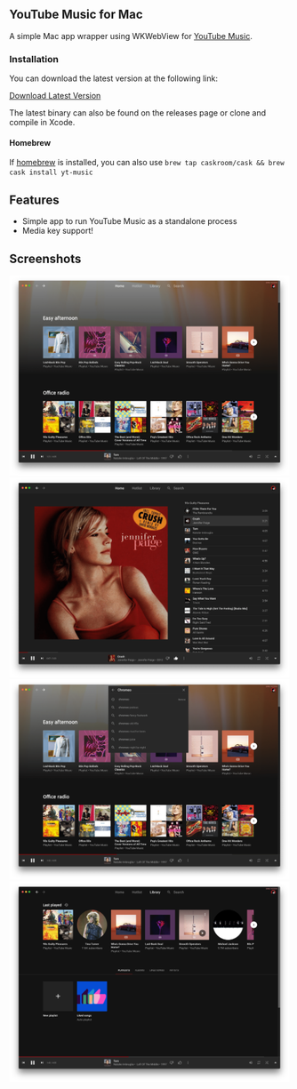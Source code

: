 ## YouTube Music for Mac

A simple Mac app wrapper using WKWebView for [YouTube Music](https://music.youtube.com).

### Installation

You can download the latest version at the following link:

[Download Latest Version](https://dl.devmate.com/uk.co.wearecocoon.YT-Music/YTMusic.zip)

The latest binary can also be found on the releases page or clone and compile in Xcode.

#### Homebrew

If [homebrew](https://brew.sh) is installed, you can also use `brew tap caskroom/cask && brew cask install yt-music`

## Features

- Simple app to run YouTube Music as a standalone process
- Media key support!

## Screenshots

![Screenshot 1](screenshots/screenshot-1.png)
![Screenshot 2](screenshots/screenshot-2.png)
![Screenshot 3](screenshots/screenshot-3.png)
![Screenshot 4](screenshots/screenshot-4.png)
